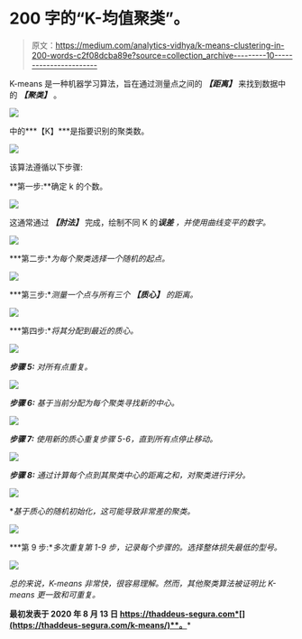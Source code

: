 # 200 字的“K-均值聚类”。

> 原文：<https://medium.com/analytics-vidhya/k-means-clustering-in-200-words-c2f08dcba89e?source=collection_archive---------10----------------------->

K-means 是一种机器学习算法，旨在通过测量点之间的 ***【距离】*** 来找到数据中的 ***【聚类】*** 。

![](img/dc17e892077e6684cdba368af53f028d.png)

中的***【K】***是指要识别的聚类数。

![](img/2e66d34112bd8d41587317e794bca44d.png)

该算法遵循以下步骤:

**第一步:**确定 k 的个数。

![](img/fdcf2c9cb02cba00c2c08243526aef6e.png)

这通常通过 ***【肘法】*** 完成，绘制不同 K 的****误差*** ，并使用曲线变平的数字。*

*![](img/a3843aa84b4722ebe28578420a5bb8a4.png)*

***第二步:**为每个聚类选择一个随机的起点。*

*![](img/a85bffbe8d73ff68fe7af2707794bf95.png)*

***第三步:**测量一个点与所有三个 ***【质心】*** 的距离。*

*![](img/a49c249fe684345b5be12976acdaec4e.png)*

***第四步:**将其分配到最近的质心。*

*![](img/f9ec513ab343802280d491a836dc91e7.png)*

***步骤 5:** 对所有点重复。*

*![](img/6a7c0c268cc330424d69ce7f0e65a97f.png)*

***步骤 6:** 基于当前分配为每个聚类寻找新的中心。*

*![](img/f58743564f17ca7cb7d805c130baa497.png)*

***步骤 7:** 使用新的质心重复步骤 5-6，直到所有点停止移动。*

*![](img/311fe577d0867c9bcbcf4b5e5a7eabc9.png)*

***步骤 8:** 通过计算每个点到其聚类中心的距离之和，对聚类进行评分。*

*![](img/44c2577677f7752d1a6d4ed5e40258dd.png)*

**基于质心的随机初始化，这可能导致非常差的聚类。*

*![](img/6ef2e42146979aa693d49c71cff10b29.png)*

***第 9 步:**多次重复第 1-9 步，记录每个步骤的。选择整体损失最低的型号。*

*![](img/0fdfd7b13b57cee06b95948a5ed8af01.png)*

*总的来说，K-means 非常快，很容易理解。然而，其他聚类算法被证明比 K-means 更一致和可重复。*

**最初发表于 2020 年 8 月 13 日 https://thaddeus-segura.com*[](https://thaddeus-segura.com/k-means/)**。***